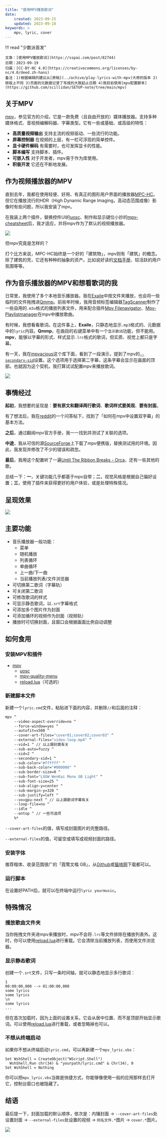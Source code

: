 ```yaml
---
title: "使用MPV播放歌词"
date:
    created: 2023-09-15
    updated: 2023-09-18
keywords: >
    mpv, lyric, cover
---
```


!!! read "少数派⾸发"

	文章：[使用MPV播放歌词](https://sspai.com/post/82744)  
	日期：2023-09-19  
	归属：[CC-BY-NC 4.0](https://creativecommons.org/licenses/by-nc/4.0/deed.zh-hans)  
	备注：1)根据编辑的建议从[原稿](../achive/play-lyrics-with-mpv)大修的版本 2)排版上不同 3)页面的元数据记录了写成的大致起止日期 4)我目前使用[mpv配置脚本](https://github.com/scillidan/SETUP-note/tree/main/mpv)

## 关于MPV

[mpv](https://mpv.io/)，参见官方的介绍，它是一款免费（且自由开放的）媒体播放器。支持多种媒体格式、音视频编解码器、字幕类型。它有一些或基础、或高级的特性：

- **高质量视频输出** 支持主流的视频驱动、一些流行的功能。
- **屏幕控制器** 在视频的上层，有一栏可浮现的简单控件。
- **显卡硬件解码** 有需要时，也可发挥显卡的性能。
- **脚本编写** 支持脚本、插件。
- **可嵌入性** 对于开发者，mpv易于作为库使用。
- **积极开发** 它还在不断地发展。

<!-- more -->

## 作为视频播放器的MPV

直到去年，我都在使用轻便、好用、有真正的图形用户界面的播放器[MPC-HC](https://github.com/clsid2/mpc-hc)。但它在播放流行的HDR（High Dynamic Range Imaging，高动态范围成像）影像时有些问题，所以我安装了mpv。

在我装上两个插件，替换控件UI的[uosc](https://github.com/tomasklaen/uosc)、制作和显示键位小抄的[mpv-cheatsheet](https://github.com/ento/mpv-cheatsheet)后，我才适应，并将mpv作为了默认的视频播放器。

![](uosc_mpv-cheatsheet.png)

但mpv究竟是怎样的？

打个比方来说，MPC-HC始终是一个好的「建筑物」，mpv则有「建筑」的概念。除了建筑的壳，它还有种种的抽象的资产。比如说好读的[文档手册](https://mpv.io/manual/master/)、较活跃的用户氛围等等。

## 作为音乐播放器的MPV和想看歌词的我

日常里，我使用了多个本地音乐播放器。我在[Exaile](https://exaile.org/)中按文件夹播放，也会将一些临时的文件拖拽进[Qmmp](https://qmmp.ylsoftware.com/)。前些年时候，我用音频标签编辑器[TagScanner](https://www.xdlab.ru/en/)制作了一些自用的`.m3u`格式的播放列表文件，用来配合插件[Mpv Filenavigator](https://github.com/jonniek/mpv-filenavigator)、[Mpv-Playlistmanager](https://github.com/jonniek/mpv-playlistmanager)在mpv中播放歌曲。

有时候，我想看看歌词。在这件事上，**Exaile**，只静态地显示`.mp3`格式的、元数据中的`lyric`内容。**Qmmp**，在曲目的右键菜单中有一个`显示歌词`功能，但不能用。**mpv**，能够以字幕的形式、样式显示`.lrc`格式的歌词，但实质、视觉上都只是字幕。

有一天，我在[mpvacious](https://github.com/Ajatt-Tools/mpvacious#secondary-subtitles)这个库下面，看到了一段演示，提到了mpv的[`--secondary-sid`](https://mpv.io/manual/master/#options-secondary-sid)设置。这个选项用于选择第二字幕，这条字幕会显示在画面的顶部。也就因为这个契机，我打算试试配置mpv来播放歌词。

![](mpvacious.png)

## 事情经过

**起初**，我想要的呈现是：**要有原文和翻译两行歌词**、**歌词样式要美观**、**要有封面**。

有了想法后，我在[reddit](https://www.reddit.com/r/mpv/comments/myvgne/how_can_i_configure_2_subtitles_at_the_same_time/)的一个问答帖下，找到了「如何在mpv中设置双字幕」的基本方法。

**之后**，通过翻阅mpv官方手册，我一一找到并测试了关联的选项。

**中途**，我从可信的源[SourceForge](https://sourceforge.net/projects/mpv-player-windows/files/)上下载了mpv便携版，替换测试用的环境。因此，我发现并修改了不少的错误和疏忽。

**最后**，我用这个配置听了一遍[Until The Ribbon Breaks - Orca](https://genius.com/Until-the-ribbon-breaks-orca-lyrics)，还有一些其他的歌。

总结一下：**一**，关键功能几乎都基于mpv自带；**二**，视觉风格是根据自己偏好设置；**三**，使用了插件来获得更好的用户体验，或是处理特殊情况。

## 呈现效果

![](mpv-lrc.gif)

## 主要功能

- 音乐播放器一般功能：
    - 菜单
    - 随机播放
    - 列表循环
    - 单曲循环
    - 上一曲/下一曲
    - 当前播放列表/文件浏览器
- 可切换第二歌词（字幕轨）
- 可关闭第二歌词
- 可修改歌词的样式
- 可显示静态歌词，以`.srt`字幕格式
- 可添加多个图片作为封面
- 可添加循环的视频作为封面（视频轨）
- 播放时可切换封面，且窗口会根据画面比例自动调整

## 如何食用

### 安装MPV和插件

- [mpv](https://mpv.io/installation/)
    - [uosc](https://github.com/tomasklaen/uosc)
    - [mpv-quality-menu](https://github.com/christoph-heinrich/mpv-quality-menu)
    - [reload.lua](https://github.com/sibwaf/mpv-scripts#reloadlua)（可选的）

### 新建脚本文件

新建一个`lyric.cmd`文件，粘贴进下面的内容，并删除`//`和后面的注释：

```sh
mpv ^
	--video-aspect-override=no ^
	--force-window=yes ^
	--autofit=x500 ^
	--cover-art-files="cover01;cover02;cover03" ^
	--external-files="video-loop.mp4" ^
	--vid=1 ^ // 以上跟封面有关
	--sub-auto=fuzzy ^
	--sid=2 ^
	--secondary-sid=1 ^
	--sub-color="#ffffff" ^
	--sub-back-color="#000000" ^
	--sub-border-size=0 ^
	--sub-font="LXGW WenKai Mono GB Light" ^
	--sub-font-size=25 ^
	--sub-align-y=center ^
	--sub-margin-y=320 ^
	--sub-justify=left ^
	--vo=gpu-next ^ // 以上跟歌词字幕有关
	--loop-file=no ^
	--idle ^ 
	--ontop ^ // 一些可选项
	%*
```

`--cover-art-files`的值，填写成封面图片的完整路径。

`--external-files`的值，可留空或填写成视频封面的路径。

### 安装字体

推荐楷体、收录范围很广的「霞鹜文楷 GB」，从[Github](https://github.com/lxgw/LxgwWenkaiGB)或[猫啃网](https://www.maoken.com/freefonts/16864.html)下载都可以。

### 运行脚本

在设置好PATH后，就可以在终端中运行`lyric yourmusic`。

## 特殊情况

### 播放歌曲文件夹

当你拖拽文件夹进mpv来播放时，mpv不会将`.lrc`等文件排除在播放列表外。这时，你可以使用[reload.lua](https://github.com/sibwaf/mpv-scripts#reloadlua)进行重载。它会清除当前播放列表，而使用文件浏览器。

### 显示静态歌词

创建一个`.srt`文件，只写一条时间轴，就可以静态地显示多行歌词：

```
1
00:00:00,000 --> 01:00:00,000
some lyrics
some lyrics
\n
some lyrics
...
```

但在首次加载时，因为上面的设置关系，它会从居中位置、而不是顶部开始显示歌词。可以使用[reload.lua](https://github.com/sibwaf/mpv-scripts#reloadlua)进行重载，或者忽略掉也可以。

### 不想从终端启动

如果你不想从终端启动`lyric.cmd`，可以再新建一个`mpv_lyric.vbs`：

```
Set WshShell = CreateObject("WScript.Shell")
  WshShell.Run chr(34) & "yourpath/lyric.cmd" & Chr(34), 0
Set WshShell = Nothing
```

你可以把`mpv_lyric.vbs`当做是快捷方式，你能够像使用一般的应用那样去打开它，控制台窗口也被隐藏了。

## 结语

最后提一下，封面加载的默认顺序，依次是：内镶封面 → `--cover-art-files`处设置封面 → `--external-files`处设置的视频 → `同名文件.*`图片 → `cover.*`图片。

![](mpv-lrc.jpg)